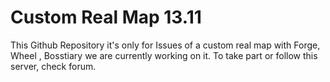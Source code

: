 # Custom Real Map 13.11

This Github Repository it's only for Issues of a custom real map with Forge, Wheel , Bosstiary we are currently working on it.
To take part or follow this server, check forum.
